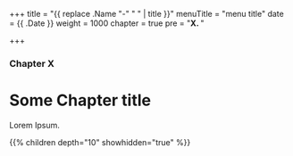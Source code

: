 +++
title = "{{ replace .Name "-" " " | title }}"
menuTitle = "menu title"
date = {{ .Date }}
weight = 1000
chapter = true
pre = "<b>X. </b>"

+++

### Chapter X

# Some Chapter title

Lorem Ipsum.

{{% children depth="10" showhidden="true" %}}
